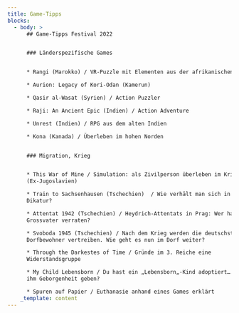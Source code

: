 ```yaml
---
title: Game-Tipps
blocks:
  - body: >
      ## Game-Tipps Festival 2022


      ### Länderspezifische Games


      * Rangi (Marokko) / VR-Puzzle mit Elementen aus der afrikanischen Kultur

      * Aurion: Legacy of Kori-Odan (Kamerun)

      * Qasir al-Wasat (Syrien) / Action Puzzler

      * Raji: An Ancient Epic (Indien) / Action Adventure

      * Unrest (Indien) / RPG aus dem alten Indien

      * Kona (Kanada) / Überleben im hohen Norden


      ### Migration, Krieg


      * This War of Mine / Simulation: als Zivilperson überleben im Krieg
      (Ex-Jugoslavien)

      * Train to Sachsenhausen (Tschechien)  / Wie verhält man sich in einer
      Dikatur?

      * Attentat 1942 (Tschechien) / Heydrich-Attentats in Prag: Wer hat
      Grossvater verraten?

      * Svoboda 1945 (Tschechien) / Nach dem Krieg werden die deutschstämmigen
      Dorfbewohner vertreiben. Wie geht es nun im Dorf weiter?

      * Through the Darkestes of Time / Gründe im 3. Reiche eine
      Widerstandsgruppe

      * My Child Lebensborn / Du hast ein „Lebensborn„-Kind adoptiert… kannst du
      ihm Geborgenheit geben?

      * Spuren auf Papier / Euthanasie anhand eines Games erklärt
    _template: content
---
```








